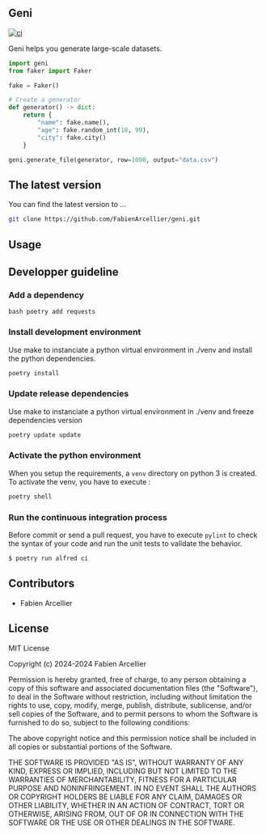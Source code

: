 ## Geni

[![ci](https://github.com/FabienArcellier/geni/actions/workflows/main.yml/badge.svg)](https://github.com/FabienArcellier/blueprint-python3/actions/workflows/main.yml)

Geni helps you generate large-scale datasets.

```python
import geni
from faker import Faker

fake = Faker()

# Create a generator
def generator() -> dict:
    return {
        "name": fake.name(),
        "age": fake.random_int(18, 99),
        "city": fake.city()
    }

geni.generate_file(generator, row=1000, output="data.csv")
```

## The latest version

You can find the latest version to ...

```bash
git clone https://github.com/FabienArcellier/geni.git
```

## Usage

## Developper guideline

### Add a dependency

``bash
poetry add requests
``
### Install development environment

Use make to instanciate a python virtual environment in ./venv and install the
python dependencies.

```bash
poetry install
```

### Update release dependencies

Use make to instanciate a python virtual environment in ./venv and freeze
dependencies version

```bash
poetry update update
```

### Activate the python environment

When you setup the requirements, a `venv` directory on python 3 is created.
To activate the venv, you have to execute :

```bash
poetry shell
```

### Run the continuous integration process

Before commit or send a pull request, you have to execute `pylint` to check the syntax
of your code and run the unit tests to validate the behavior.

```bash
$ poetry run alfred ci
```

## Contributors

* Fabien Arcellier

## License

MIT License

Copyright (c) 2024-2024 Fabien Arcellier

Permission is hereby granted, free of charge, to any person obtaining a copy
of this software and associated documentation files (the "Software"), to deal
in the Software without restriction, including without limitation the rights
to use, copy, modify, merge, publish, distribute, sublicense, and/or sell
copies of the Software, and to permit persons to whom the Software is
furnished to do so, subject to the following conditions:

The above copyright notice and this permission notice shall be included in all
copies or substantial portions of the Software.

THE SOFTWARE IS PROVIDED "AS IS", WITHOUT WARRANTY OF ANY KIND, EXPRESS OR
IMPLIED, INCLUDING BUT NOT LIMITED TO THE WARRANTIES OF MERCHANTABILITY,
FITNESS FOR A PARTICULAR PURPOSE AND NONINFRINGEMENT. IN NO EVENT SHALL THE
AUTHORS OR COPYRIGHT HOLDERS BE LIABLE FOR ANY CLAIM, DAMAGES OR OTHER
LIABILITY, WHETHER IN AN ACTION OF CONTRACT, TORT OR OTHERWISE, ARISING FROM,
OUT OF OR IN CONNECTION WITH THE SOFTWARE OR THE USE OR OTHER DEALINGS IN THE
SOFTWARE.
